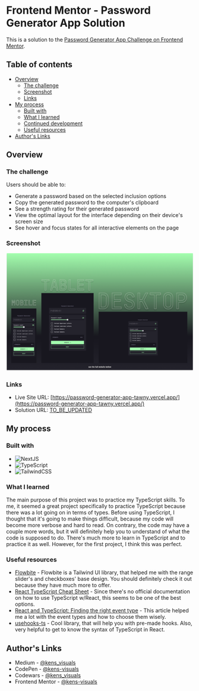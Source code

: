 # Frontend Mentor - Password Generator App Solution

This is a solution to the [Password Generator App Challenge on Frontend Mentor](https://www.frontendmentor.io/challenges/password-generator-app-Mr8CLycqjh).

## Table of contents

- [Overview](#overview)
  - [The challenge](#the-challenge)
  - [Screenshot](#screenshot)
  - [Links](#links)
- [My process](#my-process)
  - [Built with](#built-with)
  - [What I learned](#what-i-learned)
  - [Continued development](#continued-development)
  - [Useful resources](#useful-resources)
- [Author's Links](#authors-links)

## Overview

### The challenge

Users should be able to:

- Generate a password based on the selected inclusion options
- Copy the generated password to the computer's clipboard
- See a strength rating for their generated password
- View the optimal layout for the interface depending on their device's screen size
- See hover and focus states for all interactive elements on the page

### Screenshot

![screenshot](./screenshot.png)

### Links

- Live Site URL: [https://password-generator-app-tawny.vercel.app/](https://password-generator-app-tawny.vercel.app/)
- Solution URL: [TO_BE_UPDATED](TO_BE_UPDATED)

## My process

### Built with

- ![NextJS](https://img.shields.io/badge/next.js-000000?style=for-the-badge&logo=nextdotjs&logoColor=white)
- ![TypeScript](https://img.shields.io/badge/TypeScript-007ACC?style=for-the-badge&logo=typescript&logoColor=white)
- ![TailwindCSS](https://img.shields.io/badge/Tailwind_CSS-38B2AC?style=for-the-badge&logo=tailwind-css&logoColor=white)

### What I learned

The main purpose of this project was to practice my TypeScript skills. To me, it seemed a great project specifically to practice TypeScript because there was a lot going on in terms of types. Before using TypeScript, I thought that it's going to make things difficult, because my code will become more verbose and hard to read. On contrary, the code may have a couple more words, but it will definitely help you to understand of what the code is supposed to do. There's much more to learn in TypeScript and to practice it as well. However, for the first project, I think this was perfect.

### Useful resources

- [Flowbite](https://flowbite.com/docs/forms/range/) - Flowbite is a Tailwind UI library, that helped me with the range slider's and checkboxes' base design. You should definitely check it out because they have much more to offer.
- [React TypeScript Cheat Sheet](https://react-typescript-cheatsheet.netlify.app/docs/basic/useful-hooks) - Since there's no official documentation on how to use TypeScript w/React, this seems to be one of the best options.
- [React and TypeScript: Finding the right event type](https://felixgerschau.com/react-typescript-events/) - This article helped me a lot with the event types and how to choose them wisely.
- [usehooks-ts](https://usehooks-ts.com/react-hook/use-debounce) - Cool library, that will help you with pre-made hooks. Also, very helpful to get to know the syntax of TypeScript in React.

## Author's Links

- Medium - [@kens_visuals](https://medium.com/@kens_visuals)
- CodePen - [@kens-visuals](https://codepen.io/kens-visuals)
- Codewars - [@kens_visuals](https://www.codewars.com/users/kens_visuals)
- Frontend Mentor - [@kens-visuals](https://www.frontendmentor.io/profile/kens-visuals)
